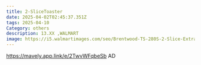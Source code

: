 ```yaml
---
title: 2-SliceToaster
date: 2025-04-02T02:45:37.351Z
tags: 2025-04-10
Category: others
description: 13.XX ,WALMART
image: https://i5.walmartimages.com/seo/Brentwood-TS-280S-2-Slice-Extra-Wide-Slot-Toaster-Stainless-Steel_c4a62879-85d1-4382-ab18-5428ed49a3c1_1.edd2ae98e08a7ad72e8c9ab48212ae86.jpeg?odnHeight=2000&odnWidth=2000&odnBg=FFFFFF
---
```

https://mavely.app.link/e/2TwvWFqbeSb       AD